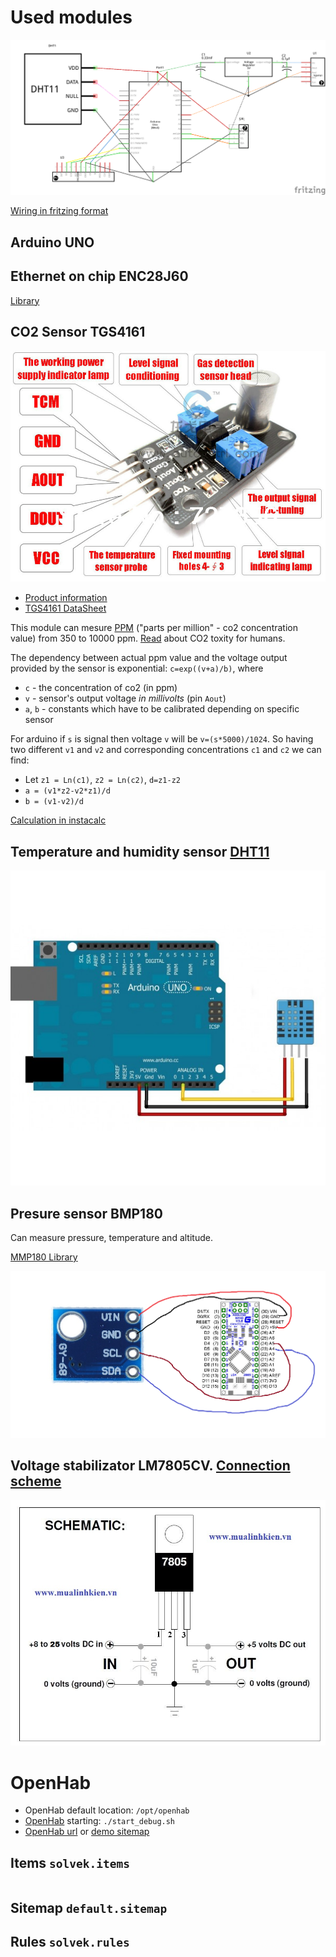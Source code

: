 # Used modules

![Wiring](Meteostation_schem.png)

[Wiring in fritzing format](Meteostation.fzz)

## Arduino UNO

##  Ethernet on chip ENC28J60

[Library](https://github.com/jcw/ethercard)

## CO2 Sensor TGS4161

![Module scheme](TGS4161.jpg)

 * [Product information](tgs4161.pdf)
 * [TGS4161 DataSheet](TGS4161Dtl.pdf)

 This module can mesure [PPM](https://en.wikipedia.org/wiki/Parts-per_notation#ppm) ("parts per million" - co2 concentration value) from 350 to 10000 ppm. [Read](https://en.wikipedia.org/wiki/Carbon_dioxide#Toxicity) about CO2 toxity for humans.

 The dependency between actual ppm value and the voltage output provided by the sensor is exponential: `c=exp((v+a)/b)`, where

  * `c` - the concentration of co2 (in ppm)
  * `v` - sensor's output voltage *in millivolts* (pin `Aout`)
  * `a`, `b` - constants which have to be calibrated depending on specific sensor

  For arduino if `s` is signal then voltage `v` will be `v=(s*5000)/1024`. So having two different `v1` and `v2` and corresponding concentrations `c1` and `c2` we can find:

   * Let `z1 = Ln(c1)`, `z2 = Ln(c2)`, `d=z1-z2`
   * `a = (v1*z2-v2*z1)/d`
   * `b = (v1-v2)/d`

   [Calculation in instacalc](http://instacalc.com/40408)

## Temperature and humidity sensor [DHT11](http://playground.arduino.cc/Main/DHT11Lib)

![Module scheme](dht11.jpg)

## Presure sensor BMP180
Can measure pressure, temperature and altitude.

[MMP180 Library](https://github.com/sparkfun/BMP180_Breakout_Arduino_Library)

![BMP180 wiring](BMP180_pin_arduino.png)

## Voltage stabilizator LM7805CV. [Connection scheme](http://www.ruselectronic.com/news/stabilizatory-naprjazhjenija/)

![input/output](lm7805.jpg)

# OpenHab

 * OpenHab default location: `/opt/openhab`
 * [OpenHab](http://www.openhab.org/getting-started/) starting: `./start_debug.sh`
 * [OpenHab url](http://localhost:8080) or [demo sitemap](http://localhost:8080/openhab.app?sitemap=demo)

## Items `solvek.items`

```

```

## Sitemap `default.sitemap`

## Rules `solvek.rules`
